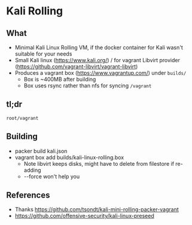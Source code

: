 # Kali Rolling

## What

* Minimal Kali Linux Rolling VM, if the docker container for Kali wasn't suitable for your needs
* Small Kali linux (https://www.kali.org/) / for vagrant Libvirt provider (https://github.com/vagrant-libvirt/vagrant-libvirt)
* Produces a vagrant box (https://www.vagrantup.com/) under `builds/`
    * Box is ~400MB after building
    * Box uses rsync rather than nfs for syncing `/vagrant`

##  tl;dr

```
root/vagrant
```

## Building

* packer build kali.json
* vagrant box add builds/kali-linux-rolling.box
  * Note libvirt keeps disks, might have to delete from filestore if re-adding
  * --force won't help you

## References

* Thanks https://github.com/tsondt/kali-mini-rolling-packer-vagrant
* https://github.com/offensive-security/kali-linux-preseed
